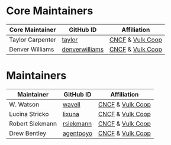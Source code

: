 # Core Maintainers

| Core Maintainer | GitHub ID | Affiliation |
| --------------- | --------- | ----------- |
| Taylor Carpenter | [taylor](https://github.com/taylor) | [CNCF](https://www.cncf.io/) & [Vulk Coop](vulk.coop) |
| Denver Williams | [denverwilliams](https://github.com/denverwilliams) | [CNCF](https://www.cncf.io/) & [Vulk Coop](vulk.coop) |

# Maintainers
| Maintainer | GitHub ID | Affiliation |
| ---------- | --------- | ----------- |
| W. Watson | [wavell](https://github.com/wavell) | [CNCF](https://www.cncf.io/) & [Vulk Coop](vulk.coop) |
| Lucina Stricko | [lixuna](https://github.com/lixuna) | [CNCF](https://www.cncf.io/) & [Vulk Coop](vulk.coop) |
| Robert Siekmann | [rsiekmann](https://github.com/rsiekmann) | [CNCF](https://www.cncf.io/) & [Vulk Coop](vulk.coop) |
| Drew Bentley | [agentpoyo](https://github.com/agentpoyo) | [CNCF](https://www.cncf.io/) & [Vulk Coop](vulk.coop) |

